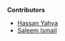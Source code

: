 **Contributors**

<!-- prettier-ignore-start -->

- [Hassan Yahya](https://github.com/dmdhassan)
- [Saleem Ismail](https://github.com/Thesaleem)
